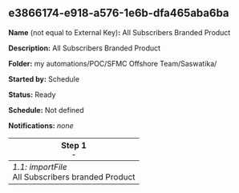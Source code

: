 ## e3866174-e918-a576-1e6b-dfa465aba6ba

**Name** (not equal to External Key)**:** All Subscribers Branded Product

**Description:** All Subscribers Branded Product

**Folder:** my automations/POC/SFMC Offshore Team/Saswatika/

**Started by:** Schedule

**Status:** Ready

**Schedule:** Not defined

**Notifications:** _none_


| Step 1<br>_<small>-</small>_ |
| --- |
| _1.1: importFile_<br>All Subscribers branded Product |
